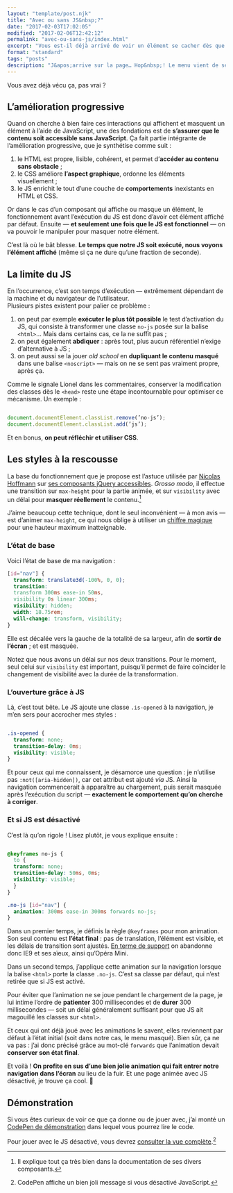 ```yaml
---
layout: "template/post.njk"
title: "Avec ou sans JS&nbsp;?"
date: "2017-02-03T17:02:05"
modified: "2017-02-06T12:42:12"
permalink: "avec-ou-sans-js/index.html"
excerpt: "Vous est-il déjà arrivé de voir un élément se cacher dès que vous arrivez sur un site&nbsp;? Rassurez-vous, ça n'est pas qu'il ne vous aime pas, non&nbsp;: son concepteur a simplement pensé que sans JavaScript, ce contenu devait être affiché. Et quand JavaScript est activé, il le cache. C'est malin&nbsp;! Mais vous l’avez vu."
format: "standard"
tags: "posts"
description: "J&apos;arrive sur la page… Hop&nbsp;! Le menu vient de se cacher&nbsp;! J&apos;ai du l&apos;effrayer…"
---
```

Vous avez déjà vécu ça, pas vrai&nbsp;?

## L’amélioration progressive

Quand on cherche à bien faire ces interactions qui affichent et masquent un élément à l’aide de JavaScript, une des fondations est de **s’assurer que le contenu soit accessible sans JavaScript**. Ça fait partie intégrante de l’amélioration progressive, que je synthétise comme suit&nbsp;:

1.  le HTML est propre, lisible, cohérent, et permet d’**accéder au contenu sans obstacle**&nbsp;;
2.  le CSS améliore **l’aspect graphique**, ordonne les éléments visuellement&nbsp;;
3.  le JS enrichit le tout d’une couche de **comportements** inexistants en HTML et CSS.

Or dans le cas d’un composant qui affiche ou masque un élément, le fonctionnement avant l’exécution du JS est donc d’avoir cet élément affiché par défaut. Ensuite —&nbsp;**et seulement une fois que le JS est fonctionnel**&nbsp;— on va pouvoir le manipuler pour masquer notre élément.

C’est là où le bât blesse. **Le temps que notre JS soit exécuté, nous voyons l’élément affiché** (même si ça ne dure qu’une fraction de seconde).

## La limite du JS

En l’occurrence, c’est son temps d’exécution —&nbsp;extrêmement dépendant de la machine et du navigateur de l’utilisateur.  
Plusieurs pistes existent pour palier ce problème&nbsp;:

1.  on peut par exemple **exécuter le plus tôt possible** le test d’activation du JS, qui consiste à transformer une classe `no-js` posée sur la balise `<html>`… Mais dans certains cas, ce la ne suffit pas&nbsp;;
2.  on peut également **abdiquer**&nbsp;: après tout, plus aucun référentiel n’exige d’alternative à JS&nbsp;;
3.  on peut aussi se la jouer _old school_ en **dupliquant le contenu masqué** dans une balise `<noscript>` —&nbsp;mais on ne se sent pas vraiment propre, après ça.

Comme le signale Lionel dans les commentaires, conserver la modification des classes dès le `<head>` reste une étape incontournable pour optimiser ce mécanisme. Un exemple&nbsp;:

```javascript

document.documentElement.classList.remove(’no-js’);
document.documentElement.classList.add(’js’);
```

Et en bonus, **on peut réfléchir et utiliser CSS**.

## Les styles à la rescousse

La base du fonctionnement que je propose est l’astuce utilisée par [Nicolas Hoffmann](https://www.nicolas-hoffmann.net/source/) sur [ses composants jQuery accessibles](https://a11y.nicolas-hoffmann.net/). _Grosso modo_, il effectue une transition sur `max-height` pour la partie animée, et sur `visibility` avec un délai pour **masquer réellement** le contenu.[^1]

[^1]: Il explique tout ça très bien dans la documentation de ses divers composants.



J’aime beaucoup cette technique, dont le seul inconvénient —&nbsp;à mon avis&nbsp;— est d’animer `max-height`, ce qui nous oblige à utiliser un [chiffre magique](https://www.ffoodd.fr/decouvrez-le-calcul-magique/) pour une hauteur maximum inatteignable.

### L’état de base

Voici l’état de base de ma navigation&nbsp;:

```css
[id="nav"] {
  transform: translate3d(-100%, 0, 0);
  transition:
  transform 300ms ease-in 50ms,
  visibility 0s linear 300ms;
  visibility: hidden;
  width: 18.75rem;
  will-change: transform, visibility;
}
```

Elle est décalée vers la gauche de la totalité de sa largeur, afin de **sortir de l’écran**&nbsp;; et est masquée.

Notez que nous avons un délai sur nos deux transitions. Pour le moment, seul celui sur `visibility` est important, puisqu’il permet de faire coïncider le changement de visibilité avec la durée de la transformation.

### L’ouverture grâce à JS

Là, c’est tout bête. Le JS ajoute une classe `.is-opened` à la navigation, je m’en sers pour accrocher mes styles&nbsp;:

```css

.is-opened {
  transform: none;
  transition-delay: 0ms;
  visibility: visible;
}
```

Et pour ceux qui me connaissent, je désamorce une question&nbsp;: je n’utilise pas `:not([aria-hidden])`, car cet attribut est ajouté _via_ JS. Ainsi la navigation commencerait à apparaître au chargement, puis serait masquée après l’exécution du script —&nbsp;**exactement le comportement qu’on cherche à corriger**.

### Et si JS est désactivé

C’est là qu’on rigole&nbsp;! Lisez plutôt, je vous explique ensuite&nbsp;:

```css

@keyframes no-js {
  to {
  transform: none;
  transition-delay: 50ms, 0ms;
  visibility: visible;
  }
}

.no-js [id="nav"] {
  animation: 300ms ease-in 300ms forwards no-js;
}
```

Dans un premier temps, je définis la règle `@keyframes` pour mon animation. Son seul contenu est **l’état final**&nbsp;: pas de translation, l’élément est visible, et les délais de transition sont ajustés. [En terme de support](https://caniuse.com/#search=keyframes) on abandonne donc IE9 et ses aïeux, ainsi qu’Opéra Mini.

Dans un second temps, j’applique cette animation sur la navigation lorsque la balise `<html>` porte la classe `.no-js`. C’est sa classe par défaut, qui n’est retirée que si JS est activé.

Pour éviter que l’animation ne se joue pendant le chargement de la page, je lui intime l’ordre de **patienter** 300 millisecondes et de **durer** 300 millisecondes —&nbsp;soit un délai généralement suffisant pour que JS ait magouillé les classes sur `<html>`.

Et ceux qui ont déjà joué avec les animations le savent, elles reviennent par défaut à l’état initial (soit dans notre cas, le menu masqué). Bien sûr, ça ne va pas&nbsp;: j’ai donc précisé grâce au mot-clé `forwards` que l’animation devait **conserver son état final**.

Et voilà&nbsp;! **On profite en sus d’une bien jolie animation qui fait entrer notre navigation dans l’écran** au lieu de la fuir. Et une page animée avec JS désactivé, je trouve ça cool. 🙂

## Démonstration

Si vous êtes curieux de voir ce que ça donne ou de jouer avec, j’ai monté un [CodePen de démonstration](https://codepen.io/ffoodd/pen/apGqpQ) dans lequel vous pourrez lire le code.

Pour jouer avec le JS désactivé, vous devrez [consulter la vue complète](https://codepen.io/ffoodd/full/apGqpQ/).[^2]

[^2]: CodePen affiche un bien joli message si vous désactivé JavaScript.

